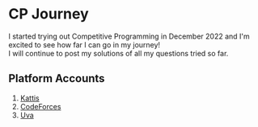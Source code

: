 # CP Journey

I started trying out Competitive Programming in December 2022 and I'm excited to see how far I can go in my journey! <br> I will continue to post my solutions of all my questions tried so far.

## Platform Accounts
1. [Kattis](https://open.kattis.com/users/ng-tze-henn) <br>
2. [CodeForces](https://codeforces.com/profile/Bestron) <br>
3. [Uva](https://uhunt.onlinejudge.org/id/1573709)
